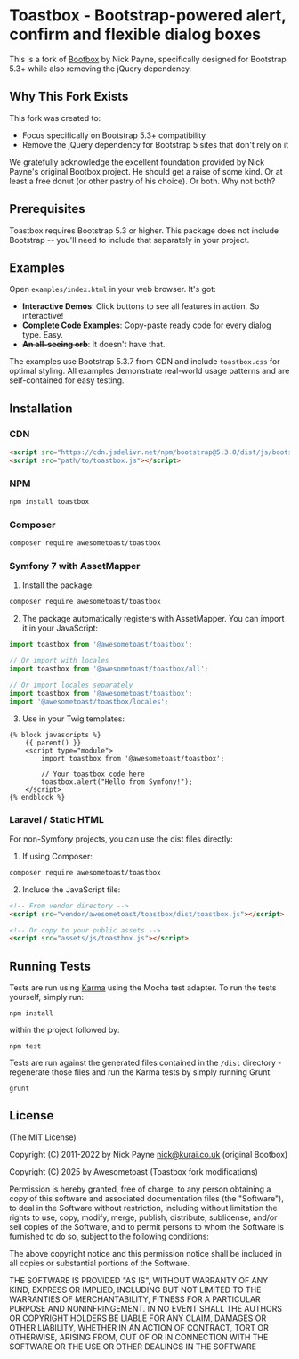 # Toastbox - Bootstrap-powered alert, confirm and flexible dialog boxes

This is a fork of [Bootbox](https://github.com/bootboxjs/bootbox) by Nick Payne, specifically designed for Bootstrap 5.3+ while also removing the jQuery dependency.

## Why This Fork Exists

This fork was created to:
- Focus specifically on Bootstrap 5.3+ compatibility
- Remove the jQuery dependency for Bootstrap 5 sites that don't rely on it

We gratefully acknowledge the excellent foundation provided by Nick Payne's original Bootbox project. He should get a raise of some kind. Or at least a free donut (or other pastry of his choice). Or both. Why not both?

## Prerequisites

Toastbox requires Bootstrap 5.3 or higher. This package does not include Bootstrap -- you'll need to include that separately in your project.

## Examples

Open `examples/index.html` in your web browser. It's got:

- **Interactive Demos**: Click buttons to see all features in action. So interactive!
- **Complete Code Examples**: Copy-paste ready code for every dialog type. Easy.
- **~~An all-seeing orb~~**: It doesn't have that.

The examples use Bootstrap 5.3.7 from CDN and include `toastbox.css` for optimal styling. All examples demonstrate real-world usage patterns and are self-contained for easy testing.

## Installation

### CDN
```html
<script src="https://cdn.jsdelivr.net/npm/bootstrap@5.3.0/dist/js/bootstrap.bundle.min.js"></script>
<script src="path/to/toastbox.js"></script>
```

### NPM
```bash
npm install toastbox
```

### Composer
```bash
composer require awesometoast/toastbox
```

### Symfony 7 with AssetMapper

1. Install the package:
```bash
composer require awesometoast/toastbox
```

2. The package automatically registers with AssetMapper. You can import it in your JavaScript:
```javascript
import toastbox from '@awesometoast/toastbox';

// Or import with locales
import toastbox from '@awesometoast/toastbox/all';

// Or import locales separately
import toastbox from '@awesometoast/toastbox';
import '@awesometoast/toastbox/locales';
```

3. Use in your Twig templates:
```twig
{% block javascripts %}
    {{ parent() }}
    <script type="module">
        import toastbox from '@awesometoast/toastbox';

        // Your toastbox code here
        toastbox.alert("Hello from Symfony!");
    </script>
{% endblock %}
```

### Laravel / Static HTML

For non-Symfony projects, you can use the dist files directly:

1. If using Composer:
```bash
composer require awesometoast/toastbox
```

2. Include the JavaScript file:
```html
<!-- From vendor directory -->
<script src="vendor/awesometoast/toastbox/dist/toastbox.js"></script>

<!-- Or copy to your public assets -->
<script src="assets/js/toastbox.js"></script>
```

## Running Tests

Tests are run using [Karma](http://karma-runner.github.io/0.8/index.html) using the Mocha test adapter. To run the tests yourself, simply run:

```
npm install
```

within the project followed by:

```
npm test
```

Tests are run against the generated files contained in the `/dist` directory - regenerate those files and run the Karma tests by simply running Grunt:

```
grunt
```

## License

(The MIT License)

Copyright (C) 2011-2022 by Nick Payne <nick@kurai.co.uk> (original Bootbox)

Copyright (C) 2025 by Awesometoast (Toastbox fork modifications)

Permission is hereby granted, free of charge, to any person obtaining a copy
of this software and associated documentation files (the "Software"), to deal
in the Software without restriction, including without limitation the rights
to use, copy, modify, merge, publish, distribute, sublicense, and/or sell
copies of the Software, and to permit persons to whom the Software is
furnished to do so, subject to the following conditions:

The above copyright notice and this permission notice shall be included in
all copies or substantial portions of the Software.

THE SOFTWARE IS PROVIDED "AS IS", WITHOUT WARRANTY OF ANY KIND, EXPRESS OR
IMPLIED, INCLUDING BUT NOT LIMITED TO THE WARRANTIES OF MERCHANTABILITY,
FITNESS FOR A PARTICULAR PURPOSE AND NONINFRINGEMENT. IN NO EVENT SHALL THE
AUTHORS OR COPYRIGHT HOLDERS BE LIABLE FOR ANY CLAIM, DAMAGES OR OTHER
LIABILITY, WHETHER IN AN ACTION OF CONTRACT, TORT OR OTHERWISE, ARISING FROM,
OUT OF OR IN CONNECTION WITH THE SOFTWARE OR THE USE OR OTHER DEALINGS IN
THE SOFTWARE
